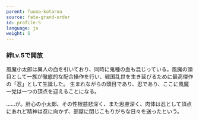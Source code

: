 ```yaml
---
parent: fuuma-kotarou
source: fate-grand-order
id: profile-5
language: ja
weight: 5
---
```


### 絆Lv.5で開放

風魔小太郎は異人の血を引いており、同時に鬼種の血も混じっている。風魔の頭目として一族が徹底的な配合操作を行い、戦国乱世を生き延びるために最高傑作の「忍」として生誕した。
生まれながらの頭目であり、忍であり、ここに風魔一党は一つの頂点を迎えることになる。

……が。肝心の小太郎、その性根慈悲深く、また思慮深く、肉体は忍として頂点にあれど精神は忍に向かず、部屋に閉じこもりがちな日々を送ったという。
